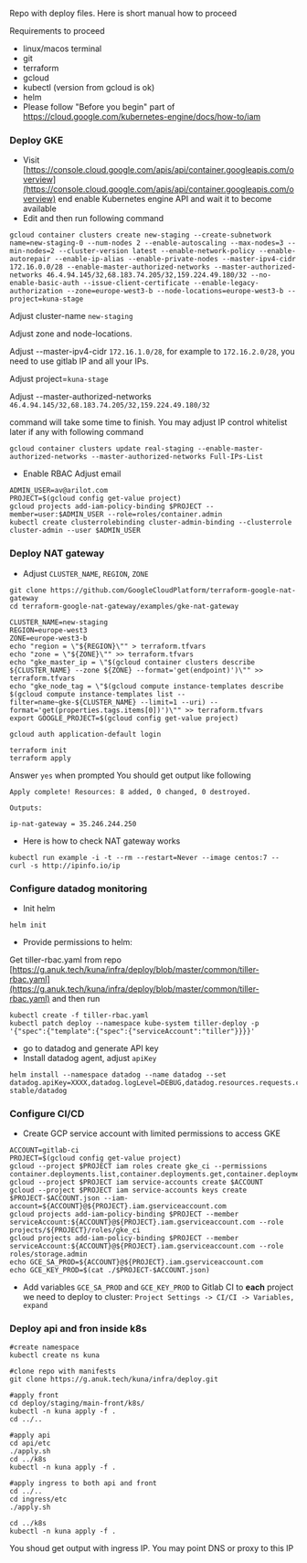 Repo with deploy files. Here is short manual how to proceed

Requirements to proceed

* linux/macos terminal
* git
* terraform
* gcloud
* kubectl (version from gcloud is ok)
* helm
* Please follow "Before you begin" part of https://cloud.google.com/kubernetes-engine/docs/how-to/iam


### Deploy GKE
* Visit [https://console.cloud.google.com/apis/api/container.googleapis.com/overview](https://console.cloud.google.com/apis/api/container.googleapis.com/overview) end enable Kubernetes engine API and wait it to become available
* Edit and then run following command
```
gcloud container clusters create new-staging --create-subnetwork name=new-staging-0 --num-nodes 2 --enable-autoscaling --max-nodes=3 --min-nodes=2 --cluster-version latest --enable-network-policy --enable-autorepair --enable-ip-alias --enable-private-nodes --master-ipv4-cidr 172.16.0.0/28 --enable-master-authorized-networks --master-authorized-networks 46.4.94.145/32,68.183.74.205/32,159.224.49.180/32 --no-enable-basic-auth --issue-client-certificate --enable-legacy-authorization --zone=europe-west3-b --node-locations=europe-west3-b --project=kuna-stage
```

Adjust cluster-name `new-staging`

Adjust zone and node-locations.
 
Adjust --master-ipv4-cidr `172.16.1.0/28`, for example to `172.16.2.0/28`, you need to use gitlab IP and all your IPs.
 
Adjust project=`kuna-stage`

Adjust --master-authorized-networks `46.4.94.145/32,68.183.74.205/32,159.224.49.180/32`

command will take some time to finish.
You may adjust IP control whitelist later if any with following command

```
gcloud container clusters update real-staging --enable-master-authorized-networks --master-authorized-networks Full-IPs-List
```
* Enable RBAC
Adjust email

```
ADMIN_USER=av@arilot.com
PROJECT=$(gcloud config get-value project)
gcloud projects add-iam-policy-binding $PROJECT --member=user:$ADMIN_USER --role=roles/container.admin
kubectl create clusterrolebinding cluster-admin-binding --clusterrole cluster-admin --user $ADMIN_USER
```

### Deploy NAT gateway
* Adjust `CLUSTER_NAME`, `REGION`, `ZONE`

```
git clone https://github.com/GoogleCloudPlatform/terraform-google-nat-gateway
cd terraform-google-nat-gateway/examples/gke-nat-gateway

CLUSTER_NAME=new-staging
REGION=europe-west3
ZONE=europe-west3-b
echo "region = \"${REGION}\"" > terraform.tfvars
echo "zone = \"${ZONE}\"" >> terraform.tfvars
echo "gke_master_ip = \"$(gcloud container clusters describe ${CLUSTER_NAME} --zone ${ZONE} --format='get(endpoint)')\"" >> terraform.tfvars
echo "gke_node_tag = \"$(gcloud compute instance-templates describe $(gcloud compute instance-templates list --filter=name~gke-${CLUSTER_NAME} --limit=1 --uri) --format='get(properties.tags.items[0])')\"" >> terraform.tfvars
export GOOGLE_PROJECT=$(gcloud config get-value project)

gcloud auth application-default login

terraform init
terraform apply
```
Answer `yes` when prompted
You should get output like following

```
Apply complete! Resources: 8 added, 0 changed, 0 destroyed.

Outputs:

ip-nat-gateway = 35.246.244.250
```
* Here is how to check NAT gateway works

```
kubectl run example -i -t --rm --restart=Never --image centos:7 -- curl -s http://ipinfo.io/ip

```

### Configure datadog monitoring
* Init helm

```
helm init
```
* Provide permissions to helm:

Get tiller-rbac.yaml from repo [https://g.anuk.tech/kuna/infra/deploy/blob/master/common/tiller-rbac.yaml](https://g.anuk.tech/kuna/infra/deploy/blob/master/common/tiller-rbac.yaml) and then run

```
kubectl create -f tiller-rbac.yaml
kubectl patch deploy --namespace kube-system tiller-deploy -p '{"spec":{"template":{"spec":{"serviceAccount":"tiller"}}}}'
```
* go to datadog and generate API key
* Install datadog agent, adjust `apiKey`

```
helm install --namespace datadog --name datadog --set datadog.apiKey=XXXX,datadog.logLevel=DEBUG,datadog.resources.requests.cpu=50m,datadog.logsEnabled=true,datadog.logsConfigContainerCollectAll=true stable/datadog
```
### Configure CI/CD
* Create GCP service account with limited permissions to access GKE

```
ACCOUNT=gitlab-ci
PROJECT=$(gcloud config get-value project)
gcloud --project $PROJECT iam roles create gke_ci --permissions container.deployments.list,container.deployments.get,container.deployments.getScale,container.deployments.getStatus,container.deployments.rollback,container.deployments.update,container.deployments.updateScale,container.deployments.updateStatus,container.clusters.get
gcloud --project $PROJECT iam service-accounts create $ACCOUNT
gcloud --project $PROJECT iam service-accounts keys create $PROJECT-$ACCOUNT.json --iam-account=${ACCOUNT}@${PROJECT}.iam.gserviceaccount.com
gcloud projects add-iam-policy-binding $PROJECT --member serviceAccount:${ACCOUNT}@${PROJECT}.iam.gserviceaccount.com --role projects/${PROJECT}/roles/gke_ci
gcloud projects add-iam-policy-binding $PROJECT --member serviceAccount:${ACCOUNT}@${PROJECT}.iam.gserviceaccount.com --role roles/storage.admin
echo GCE_SA_PROD=${ACCOUNT}@${PROJECT}.iam.gserviceaccount.com
echo GCE_KEY_PROD=$(cat ./$PROJECT-$ACCOUNT.json)
```
* Add variables `GCE_SA_PROD` and `GCE_KEY_PROD` to Gitlab CI to **each** project we need to deploy to cluster: `Project Settings -> CI/CI -> Variables, expand`

### Deploy api and fron inside k8s
```
#create namespace
kubectl create ns kuna

#clone repo with manifests
git clone https://g.anuk.tech/kuna/infra/deploy.git

#apply front
cd deploy/staging/main-front/k8s/
kubectl -n kuna apply -f .
cd ../..

#apply api
cd api/etc
./apply.sh 
cd ../k8s
kubectl -n kuna apply -f .

#apply ingress to both api and front
cd ../..
cd ingress/etc
./apply.sh 

cd ../k8s
kubectl -n kuna apply -f .
```
You shoud get output with ingress IP. You may point DNS or proxy to this IP
